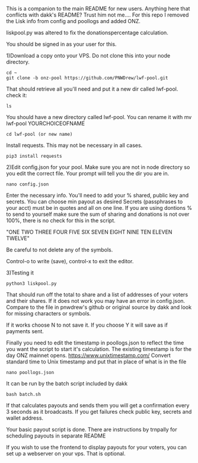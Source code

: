 This is a companion to the main README for new users. Anything here that conflicts with dakk's README? Trust him not me....
For this repo I removed the Lisk info from config and poollogs and added ONZ. 

liskpool.py was altered to fix the donationspercentage calculation. 


You should be signed in as your user for this.

1)Download a copy onto your VPS. Do not clone this into your node directory.
	
	cd ~
	git clone -b onz-pool https://github.com/PNWDrew/lwf-pool.git
	
That should retrieve all you'll need and put it a new dir called lwf-pool. 
check it:

	ls
	 
You should have a new directory called lwf-pool. You can rename it with mv lwf-pool YOURCHOICEOFNAME

	cd lwf-pool (or new name)
	
Install requests. This may not be necessary in all cases.

	pip3 install requests

2)Edit config.json for your pool. Make sure you are not in node directory so you edit the correct file. 
Your prompt will tell you the dir you are in.

	nano config.json

Enter the necessary info. You'll need to add your % shared, public key and secrets. You can choose min payout as desired
Secrets (passphrases to your acct) must be in quotes and all on one line. If you are using dontions % to send to yourself make sure the sum of sharing and donations is not over 100%, there is no check for this in the script.

"ONE TWO THREE FOUR FIVE SIX SEVEN EIGHT NINE TEN ELEVEN TWELVE"

Be careful to not delete any of the symbols.

Control-o to write (save), control-x to exit the editor.

3)Testing it

	python3 liskpool.py
	
That should run off the total to share and a list of addresses of your voters and their shares. 
If it does not work you may have an error in config.json. 
Compare to the file in pnwdrew's github or original source by dakk and look for missing characters or symbols. 

If it works choose N to not save it. If you choose Y it will save as if payments sent.

Finally you need to edit the timestamp in poollogs.json to reflect the time you want the script to start it's calculation. The existing timestamp is for the day ONZ mainnet opens. 
https://www.unixtimestamp.com/ Convert standard time to Unix timestamp and put that in place of what is in the file
	
	nano poollogs.json
	
It can be run by the batch script included by dakk

	bash batch.sh

If that calculates payouts and sends them you will get a confirmation every 3 seconds as it broadcasts. If you get failures check public key, secrets and wallet address.

Your basic payout script is done. There are instructions by trnpally for scheduling payouts in separate README
 
If you wish to use the frontend to display payouts for your voters, you can set up a webserver on your vps. That is optional.
